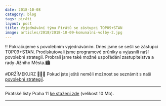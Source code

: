 ```yaml
---
date: 2018-10-08
category: blog
tags: piráti
layout: post
title: Vyjednávání týmu Pirátů se zástupci TOP09+STAN
image: articles/2018/2018-10-09-komunalni-volby-2.jpg
---
```


‼️ Pokračujeme s povolebním vyjednáváním. Dnes jsme se sešli se zástupci TOP09+STAN.
Prodiskutovali jsme programové průniky a vyjasnili naší povolební strategii. Probrali jsme také možné uspořádání zastupitelstva a rady Jižního Města.🏙️

#DRŽÍMEKURZ 🏴🏴🏴
Pokud jste ještě neměli možnost se seznámit s naší 
<a href="/komunalni-volby-2018/povolebni-strategie/">povolební strategií</a>.

---

Pirátské listy Praha 11 [ke stažení zde](/assets/pdf/2018-07-10-praha-11.pdf) (velikost 10 Mb).

- - -
